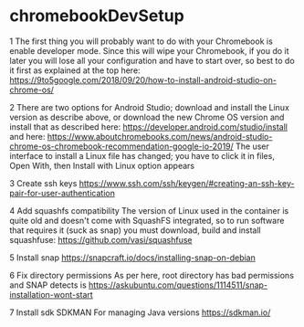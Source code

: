 # chromebookDevSetup

1 The first thing you will probably want to do with your Chromebook is enable developer mode. Since this will wipe your Chromebook, if you do it later you will lose all your configuration and have to start over, so best to do it first as explained at the top here:
https://9to5google.com/2018/09/20/how-to-install-android-studio-on-chrome-os/

2 There are two options for Android Studio; download and install the Linux version as describe above, or download the new Chrome OS version and install that as described here:
https://developer.android.com/studio/install and here: https://www.aboutchromebooks.com/news/android-studio-chrome-os-chromebook-recommendation-google-io-2019/
The user interface to install a Linux file has changed; you have to click it in files, Open With, then Install with Linux option appears

3 Create ssh keys
https://www.ssh.com/ssh/keygen/#creating-an-ssh-key-pair-for-user-authentication

4 Add squashfs compatibility
The version of Linux used in the container is quite old and doesn't come with SquashFS integrated, so to run software that requires it (suck as snap) you must download, build and install squashfuse:
https://github.com/vasi/squashfuse

5 Install snap
https://snapcraft.io/docs/installing-snap-on-debian

6 Fix directory permissions
As per here, root directory has bad permissions and SNAP detects is
https://askubuntu.com/questions/1114511/snap-installation-wont-start

7 Install sdk SDKMAN
For managing Java versions
https://sdkman.io/
